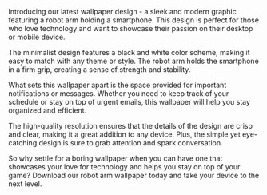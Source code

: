 <!--
Write me content for website with wallpaper "A wallpaper featuring a simple graphic of a robot arm holding a smartphone, with a space for placing important notifications or messages."
-->

<!--font:Montserrat-->

Introducing our latest wallpaper design - a sleek and modern graphic featuring a robot arm holding a smartphone. This design is perfect for those who love technology and want to showcase their passion on their desktop or mobile device.

The minimalist design features a black and white color scheme, making it easy to match with any theme or style. The robot arm holds the smartphone in a firm grip, creating a sense of strength and stability.

What sets this wallpaper apart is the space provided for important notifications or messages. Whether you need to keep track of your schedule or stay on top of urgent emails, this wallpaper will help you stay organized and efficient.

The high-quality resolution ensures that the details of the design are crisp and clear, making it a great addition to any device. Plus, the simple yet eye-catching design is sure to grab attention and spark conversation.

So why settle for a boring wallpaper when you can have one that showcases your love for technology and helps you stay on top of your game? Download our robot arm wallpaper today and take your device to the next level.
